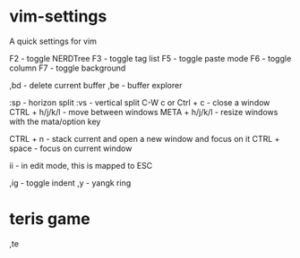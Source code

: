 vim-settings
============

A quick settings for vim


F2 - toggle NERDTree
F3 - toggle tag list
F5 - toggle paste mode
F6 - toggle column
F7 - toggle background

,bd - delete current buffer
,be - buffer explorer

:sp - horizon split
:vs - vertical split
C-W c  or Ctrl + c - close a window
CTRL + h/j/k/l - move between windows
META + h/j/k/l - resize windows with the mata/option key

CTRL + n - stack current and open a new window and focus on it
CTRL + space - focus on current window

ii - in edit mode, this is mapped to ESC

,ig - toggle indent
,y  - yangk ring


# teris game
,te
